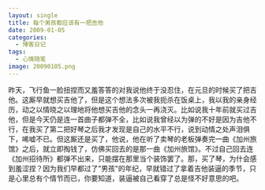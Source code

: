 ```yaml
---
layout: single
title: 每个男孩都应该有一把吉他
date: 2009-01-05
categories:
  - 博客日记
tags:
  - 心情随笔
image: 20090105.png
---
```


昨天，飞行鱼一脸扭捏而又羞答答的对我说他终于没忍住，在元旦的时候买了把吉他。这厮早就想买吉他了，但是这个想法多次被我扼杀在饭桌上，我以我的亲身经历，动之以情晓之以理地将他想买吉他的念头一再浇灭。比如说我十年前就买过吉他，但是今天仍是连一首曲子都弹不全，比如说我曾经以为弹的不好是因为吉他不行，在我买了第二把好琴之后我才发现是自己的水平不行，说到动情之处声泪俱下，唏嘘不已。但这厮还是买了，他说，他在听了卖琴的老板弹奏完一曲《加州旅馆》之后，就立即掏钱了，仿佛买回去的是那一曲《加州旅馆》。不过自己回去连《加州招待所》都弹不出来，只能摆在那里当个装饰罢了。那，买了琴，为什会感到羞涩捏？因为我们早都过了\"男孩\"的年纪，早就错过了拿着吉他装逼的季节，只是心里总有个情节而已，你要知道，装逼被自己看穿了总是怪不好意思的吧。
